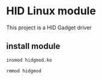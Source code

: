 # HID Linux module

This project is a HID Gadget driver

## install module

```bash
insmod hidgmod.ko
```

```bash
rmmod hidgmod
```
